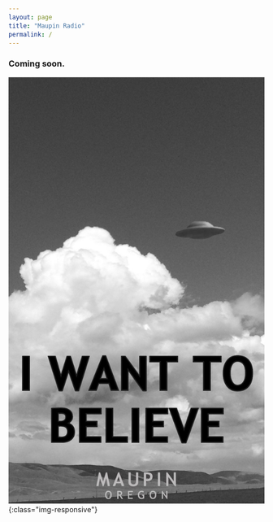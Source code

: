 ```yaml
---
layout: page
title: "Maupin Radio"
permalink: /
---
```



### Coming soon.


![Image](./IWTB-MO_BLACKANDWHITE.jpg){:class="img-responsive"}